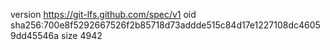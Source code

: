 version https://git-lfs.github.com/spec/v1
oid sha256:700e8f5292667526f2b85718d73addde515c84d17e1227108dc46059dd45546a
size 4942
